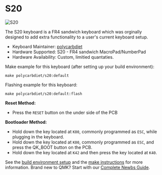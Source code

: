 # S20

![S20](https://i.imgur.com/RvOACqR.jpg?1)

The S20 keyboard is a FR4 sandwich keyboard which was orginally designed to add extra functionality to a user's current keyboard setup.

* Keyboard Maintainer: [polycarbdiet](https://github.com/polycarbdiet)
* Hardware Supported: S20 - FR4 sandwich MacroPad/NumberPad
* Hardware Availability: Custom, limitied quantaties. 

Make example for this keyboard (after setting up your build environment):

    make polycarbdiet/s20:default

Flashing example for this keyboard:

    make polycarbdiet/s20:default:flash

**Reset Method:** 
- Press the `RESET` button on the under side of the PCB  

**Bootloader Method:** 
- Hold down the key located at `K00`, commonly programmed as `ESC`, while plugging in the keyboard.
- Hold down the key located at `K00`, commonly programmed as `ESC`, and press the QK_BOOT button on the PCB.
- Hold down the key located at `K42` and then press the key located at `K40`.

See the [build environment setup](https://docs.qmk.fm/#/getting_started_build_tools) and the [make instructions](https://docs.qmk.fm/#/getting_started_make_guide) for more information. Brand new to QMK? Start with our [Complete Newbs Guide](https://docs.qmk.fm/#/newbs).

